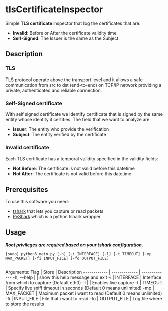 # tlsCertificateInspector

Simple **TLS certificate** inspector that log the certificates that are:
* **Invalid**: Before or After the certificate validity time
* **Self-Signed**: The Issuer is the same as the Subject

## Description

### TLS
TLS protocol operate above the transport level and it allows a safe communication from src to dst (end-to-end) on TCP/IP network providing a private, authenticated and reliable connection.

### Self-Signed certificate
With self signed certificate we identify certificate that is signed by the same entity whose identity it certifies.
The field that we want to analyze are:
* **Issuer**: The entity who provide the verification
* **Subject**: The entity verified by the certificate 

### Invalid certificate
Each TLS certificate has a temporal validity specified in the validity fields:
* **Not Before**: The certificate is not valid before this datetime
* **Not After**: The certificate is not valid before this datetime

## Prerequisites

To use this software you need:
* [tshark](https://www.wireshark.org/docs/man-pages/tshark.html) that lets you capture or read packets
* [PyShark](https://github.com/KimiNewt/pyshark) which is a python tshark wrapper

## Usage
_**Root privileges are required based on your tshark configuration.**_

``` 
[sudo] python3 main.py [-h] [-i INTERFACE] [-l] [-t TIMEOUT] [-mp MAX_PACKET] [-fi INPUT_FILE] [-fo OUTPUT_FILE]
               
``` 

Arguments:
Flag | Store | Description
------------ | ------------- | -------------
 -h, --help | |  show this help message and exit
 -i | INTERFACE | Interface from which to capture (Default eth0)
 -l | | Enables live capture
 -t | TIMEOUT | Specify live sniff timeout in seconds (Default 0 means unlimited)
 -mp | MAX_PACKET | Maximum packet i want to read (Default 0 means unlimited)
 -fi | INPUT_FILE | File that i want to read
 -fo | OUTPUT_FILE | Log file where to store the results
